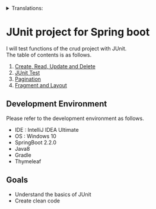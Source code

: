 <details>
<summary>Translations:</summary>
  
* [한국어](translations/README-kr.md)  
* [日本語](translations/README-jp.md)

</details>
  
# JUnit project for Spring boot
I will test functions of the crud project with JUnit.  
The table of contents is as follows.  
1. [Create, Read, Update and Delete](https://github.com/hong-il/springboot-thymeleaf-jpa-crud)
2. [JUnit Test](https://github.com/hong-il/springboot-thymeleaf-jpa-junit)
3. [Pagination](https://github.com/hong-il/springboot-thymeleaf-jpa-pagination)
4. [Fragment and Layout](https://github.com/hong-il/springboot-thymeleaf-jpa-fragment)  
## Development Environment  
Please refer to the development environment as follows.  
* IDE : IntelliJ IDEA Ultimate
* OS : Windows 10
* SpringBoot 2.2.0
* Java8
* Gradle
* Thymeleaf  
## Goals  
* Understand the basics of JUnit  
* Create clean code
